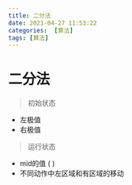 ```yaml
---
title: 二分法
date: 2021-04-27 11:53:22
categories:  [算法]
tags: [算法]
---
```



<!--more-->



# 二分法


> 初始状态

- 左极值
- 右极值



> 运行状态
- mid的值 ( )
- 不同动作中左区域和有区域的移动
